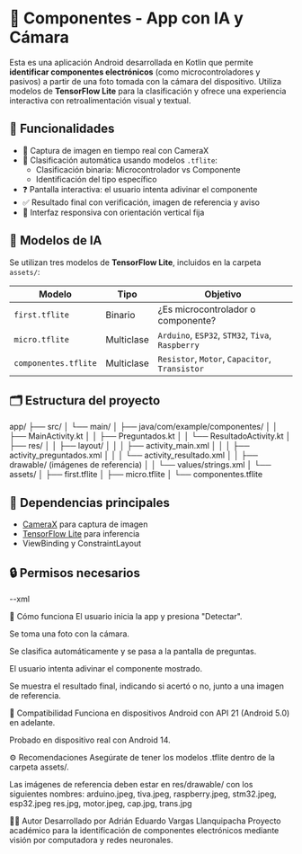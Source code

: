 # 📱 Componentes - App con IA y Cámara

Esta es una aplicación Android desarrollada en Kotlin que permite **identificar componentes electrónicos** (como microcontroladores y pasivos) a partir de una foto tomada con la cámara del dispositivo. Utiliza modelos de **TensorFlow Lite** para la clasificación y ofrece una experiencia interactiva con retroalimentación visual y textual.

## 🚀 Funcionalidades

- 📸 Captura de imagen en tiempo real con CameraX  
- 🧠 Clasificación automática usando modelos `.tflite`:
  - Clasificación binaria: Microcontrolador vs Componente
  - Identificación del tipo específico
- ❓ Pantalla interactiva: el usuario intenta adivinar el componente
- ✅ Resultado final con verificación, imagen de referencia y aviso
- 📱 Interfaz responsiva con orientación vertical fija

## 🧠 Modelos de IA

Se utilizan tres modelos de **TensorFlow Lite**, incluidos en la carpeta `assets/`:

| Modelo             | Tipo                    | Objetivo                                 |
|--------------------|-------------------------|-------------------------------------------|
| `first.tflite`     | Binario                 | ¿Es microcontrolador o componente?        |
| `micro.tflite`     | Multiclase              | `Arduino`, `ESP32`, `STM32`, `Tiva`, `Raspberry` |
| `componentes.tflite` | Multiclase            | `Resistor`, `Motor`, `Capacitor`, `Transistor` |

## 🗂️ Estructura del proyecto

app/
├── src/
│ └── main/
│ ├── java/com/example/componentes/
│ │ ├── MainActivity.kt
│ │ ├── Preguntados.kt
│ │ └── ResultadoActivity.kt
│ ├── res/
│ │ ├── layout/
│ │ │ ├── activity_main.xml
│ │ │ ├── activity_preguntados.xml
│ │ │ └── activity_resultado.xml
│ │ ├── drawable/ (imágenes de referencia)
│ │ └── values/strings.xml
│ └── assets/
│ ├── first.tflite
│ ├── micro.tflite
│ └── componentes.tflite

## 🧩 Dependencias principales

- [CameraX](https://developer.android.com/training/camerax) para captura de imagen
- [TensorFlow Lite](https://www.tensorflow.org/lite) para inferencia
- ViewBinding y ConstraintLayout

## 🔒 Permisos necesarios

--xml
<uses-permission android:name="android.permission.CAMERA" />

📸 Cómo funciona
El usuario inicia la app y presiona "Detectar".

Se toma una foto con la cámara.

Se clasifica automáticamente y se pasa a la pantalla de preguntas.

El usuario intenta adivinar el componente mostrado.

Se muestra el resultado final, indicando si acertó o no, junto a una imagen de referencia.

📱 Compatibilidad
Funciona en dispositivos Android con API 21 (Android 5.0) en adelante.

Probado en dispositivo real con Android 14.

⚙️ Recomendaciones
Asegúrate de tener los modelos .tflite dentro de la carpeta assets/.

Las imágenes de referencia deben estar en res/drawable/ con los siguientes nombres:
arduino.jpeg, tiva.jpeg, raspberry.jpeg, stm32.jpeg, esp32.jpeg
res.jpg, motor.jpeg, cap.jpg, trans.jpg

👨‍💻 Autor
Desarrollado por Adrián Eduardo Vargas Llanquipacha
Proyecto académico para la identificación de componentes electrónicos mediante visión por computadora y redes neuronales.
